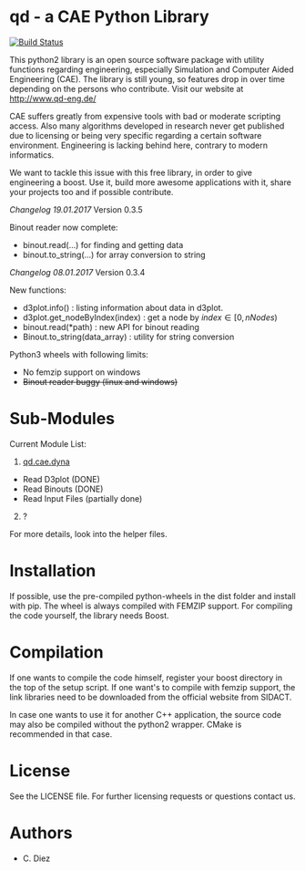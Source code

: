 

# qd - a CAE Python Library

[![Build Status](https://travis-ci.org/qd-cae/qd-eng.svg?branch=master)](https://travis-ci.org/qd-cae/qd-eng)

This python2 library is an open source software package with utility functions regarding
engineering, especially Simulation and Computer Aided Engineering (CAE).
The library is still young, so features drop in over time depending on the
persons who contribute. Visit our website at http://www.qd-eng.de/

CAE suffers greatly from expensive tools with bad or moderate scripting access.
Also many algorithms developed in research never get published due to licensing
or being very specific regarding a certain software environment. Engineering is
lacking behind here, contrary to modern informatics.

We want to tackle this issue with this free library, in order to give engineering
a boost. Use it, build more awesome applications with it, share your projects
too and if possible contribute.

*Changelog 19.01.2017*
Version 0.3.5

Binout reader now complete:
 - binout.read(...) for finding and getting data
 - binout.to_string(...) for array conversion to string

*Changelog 08.01.2017*
Version 0.3.4

New functions:
 - d3plot.info() : listing information about data in d3plot.
 - d3plot.get_nodeByIndex(index) : get a node by $index \in [0,nNodes)$
 - binout.read(*path) : new API for binout reading 
 - Binout.to_string(data_array) : utility for string conversion

Python3 wheels with following limits:
 - No femzip support on windows
 - ~~Binout reader buggy (linux and windows)~~

# Sub-Modules

Current Module List:

1. [qd.cae.dyna](https://github.com/qd-cae/qd/blob/master/QD_CAE_DYNA.md)
  - Read D3plot (DONE)
  - Read Binouts (DONE)
  - Read Input Files (partially done)
2. ?

For more details, look into the helper files.

# Installation

If possible, use the pre-compiled python-wheels in the dist folder and install with pip.
The wheel is always compiled with FEMZIP support. For compiling the code yourself,
the library needs Boost.

# Compilation

If one wants to compile the code himself, register your boost directory in the top of the setup script. If one want's to compile with femzip support, the link libraries
need to be downloaded from the official website from SIDACT.

In case one wants to use it for another C++ application, the source code may
also be compiled without the python2 wrapper. CMake is recommended in that case.

# License

See the LICENSE file.
For further licensing requests or questions contact us.

# Authors

- C. Diez
